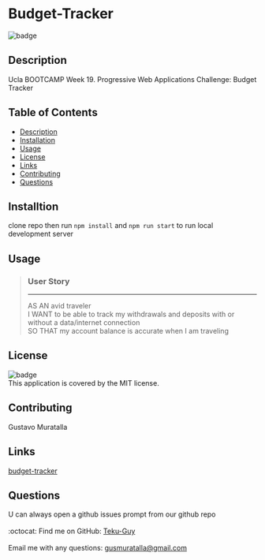 # Budget-Tracker
![badge](https://img.shields.io/badge/license-MIT-brightgreen)<br />

## Description
Ucla BOOTCAMP Week 19. Progressive Web Applications Challenge: Budget Tracker

## Table of Contents
  - [Description](#description)
  - [Installation](#installation)
  - [Usage](#usage)
  - [License](#license)
  - [Links](#links)
  - [Contributing](#contributing)
  - [Questions](#questions)

## Installtion
clone repo then run `npm install` and `npm run start` to run local development server

## Usage
> ### User Story <br>
> <hr>
> AS AN avid traveler <br>
> I WANT to be able to track my withdrawals and deposits with or without a data/internet connection <br>
> SO THAT my account balance is accurate when I am traveling <br>

## License
![badge](https://img.shields.io/badge/license-MIT-brightgreen)
<br />
This application is covered by the MIT license. 

## Contributing
Gustavo Muratalla

## Links
[budget-tracker](https://budget-tracker-67.herokuapp.com/)

## Questions
U can always open a github issues prompt from our github repo<br />
<br />
:octocat: Find me on GitHub: [Teku-Guy](https://github.com/Teku-Guy)<br />
<br />
Email me with any questions: [gusmuratalla@gmail.com](mailto:gusmuratalla@gmail.com)<br />

